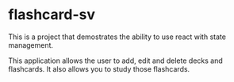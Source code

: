 # flashcard-sv


This is a project that demostrates the ability to use react with state management. 

This application allows the user to add, edit and delete decks and flashcards. It also allows you to study those flashcards. 
